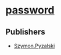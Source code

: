 # [password](https://pypi.org/project/password)



## Publishers
- [Szymon.Pyzalski](https://pypi.org/user/Szymon.Pyzalski)

